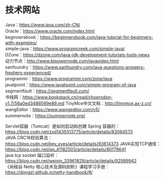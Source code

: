 # 技术网站

Java：<https://www.java.com/zh-CN/>  
Oracle：<https://www.oracle.com/index.html>  
beginnersbook：<https://beginnersbook.com/java-tutorial-for-beginners-with-examples/>  
simple-java：<https://www.programcreek.com/simple-java/>  
DZone：<https://dzone.com/java-jdk-development-tutorials-tools-news>  
动力节点：<http://www.bjpowernode.com/javavideo.html>  
sanfoundry：<https://www.sanfoundry.com/java-questions-answers-freshers-experienced/>  
programmr：<https://www.programmr.com/zone/java>  
javatpoint：<https://www.javatpoint.com/simple-program-of-java>  
segmentfault：<https://segmentfault.com/>  
书栈网：<https://www.bookstack.cn/read/choerodon-v1.7/56a0ed3486599e89.md>
TinyMce中文文档：<http://tinymce.ax-z.cn/>  
wangEditor：<https://www.wangeditor.com/v5/>  
summernote：<https://summernote.org/>

Servlet容器（Tomcat）是如何启动和创建 Spring 容器的：<https://blog.csdn.net/zxd1435513775/article/details/83064573>  
JAVA CRC16校验算法：<https://blog.csdn.net/key_xyes/article/details/93614373>
JAVA实现TCP通信：<https://blog.csdn.net/qq_41182503/article/details/80179641>  
java tcp socket 端口监听：<https://blog.csdn.net/weixin_33961829/article/details/92589942>  
《尚硅谷 Netty 核心技术及源码剖析》课程学习手册：<https://dongzl.github.io/netty-handbook/#/>
